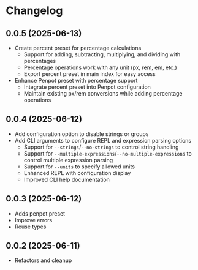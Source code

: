 # Changelog

## 0.0.5 (2025-06-13)

- Create percent preset for percentage calculations
  - Support for adding, subtracting, multiplying, and dividing with percentages
  - Percentage operations work with any unit (px, rem, em, etc.)
  - Export percent preset in main index for easy access
- Enhance Penpot preset with percentage support
  - Integrate percent preset into Penpot configuration
  - Maintain existing px/rem conversions while adding percentage operations

## 0.0.4 (2025-06-12)

- Add configuration option to disable strings or groups
- Add CLI arguments to configure REPL and expression parsing options
  - Support for `--strings`/`--no-strings` to control string handling
  - Support for `--multiple-expressions`/`--no-multiple-expressions` to control multiple expression parsing
  - Support for `--units` to specify allowed units
  - Enhanced REPL with configuration display
  - Improved CLI help documentation

## 0.0.3 (2025-06-12)

- Adds penpot preset
- Improve errors
- Reuse types

## 0.0.2 (2025-06-11)

- Refactors and cleanup
